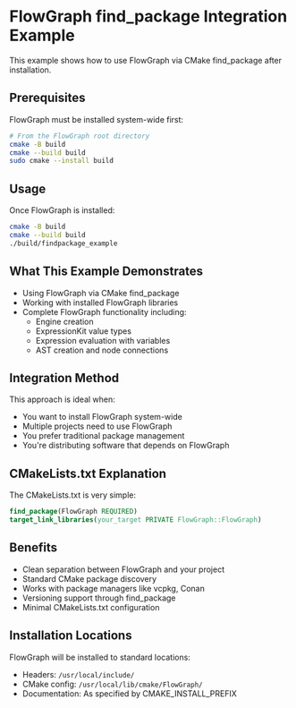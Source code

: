 # FlowGraph find_package Integration Example

This example shows how to use FlowGraph via CMake find_package after installation.

## Prerequisites

FlowGraph must be installed system-wide first:

```bash
# From the FlowGraph root directory
cmake -B build
cmake --build build
sudo cmake --install build
```

## Usage

Once FlowGraph is installed:

```bash
cmake -B build
cmake --build build
./build/findpackage_example
```

## What This Example Demonstrates

- Using FlowGraph via CMake find_package
- Working with installed FlowGraph libraries
- Complete FlowGraph functionality including:
  - Engine creation
  - ExpressionKit value types
  - Expression evaluation with variables
  - AST creation and node connections

## Integration Method

This approach is ideal when:
- You want to install FlowGraph system-wide
- Multiple projects need to use FlowGraph
- You prefer traditional package management
- You're distributing software that depends on FlowGraph

## CMakeLists.txt Explanation

The CMakeLists.txt is very simple:

```cmake
find_package(FlowGraph REQUIRED)
target_link_libraries(your_target PRIVATE FlowGraph::FlowGraph)
```

## Benefits

- Clean separation between FlowGraph and your project
- Standard CMake package discovery
- Works with package managers like vcpkg, Conan
- Versioning support through find_package
- Minimal CMakeLists.txt configuration

## Installation Locations

FlowGraph will be installed to standard locations:
- Headers: `/usr/local/include/`
- CMake config: `/usr/local/lib/cmake/FlowGraph/`
- Documentation: As specified by CMAKE_INSTALL_PREFIX